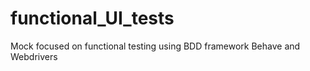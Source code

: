 functional_UI_tests
===================

Mock focused on functional testing using BDD framework Behave and Webdrivers
